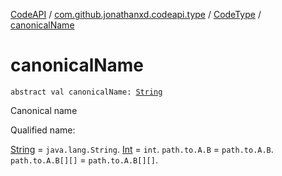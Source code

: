 [CodeAPI](../../index.md) / [com.github.jonathanxd.codeapi.type](../index.md) / [CodeType](index.md) / [canonicalName](.)

# canonicalName

`abstract val canonicalName: `[`String`](https://kotlinlang.org/api/latest/jvm/stdlib/kotlin/-string/index.html)

Canonical name

Qualified name:

[String](https://kotlinlang.org/api/latest/jvm/stdlib/kotlin/-string/index.html) = `java.lang.String`.
[Int](https://kotlinlang.org/api/latest/jvm/stdlib/kotlin/-int/index.html) = `int`.
`path.to.A.B` = `path.to.A.B`.
`path.to.A.B[][]` = `path.to.A.B[][]`.

